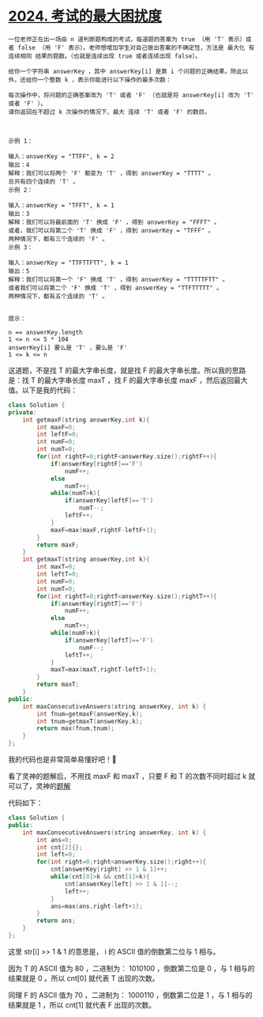 # [2024. 考试的最大困扰度](https://leetcode.cn/problems/maximize-the-confusion-of-an-exam/description/)
```
一位老师正在出一场由 n 道判断题构成的考试，每道题的答案为 true （用 'T' 表示）或者 false （用 'F' 表示）。老师想增加学生对自己做出答案的不确定性，方法是 最大化 有 连续相同 结果的题数。（也就是连续出现 true 或者连续出现 false）。

给你一个字符串 answerKey ，其中 answerKey[i] 是第 i 个问题的正确结果。除此以外，还给你一个整数 k ，表示你能进行以下操作的最多次数：

每次操作中，将问题的正确答案改为 'T' 或者 'F' （也就是将 answerKey[i] 改为 'T' 或者 'F' ）。
请你返回在不超过 k 次操作的情况下，最大 连续 'T' 或者 'F' 的数目。

 

示例 1：

输入：answerKey = "TTFF", k = 2
输出：4
解释：我们可以将两个 'F' 都变为 'T' ，得到 answerKey = "TTTT" 。
总共有四个连续的 'T' 。
示例 2：

输入：answerKey = "TFFT", k = 1
输出：3
解释：我们可以将最前面的 'T' 换成 'F' ，得到 answerKey = "FFFT" 。
或者，我们可以将第二个 'T' 换成 'F' ，得到 answerKey = "TFFF" 。
两种情况下，都有三个连续的 'F' 。
示例 3：

输入：answerKey = "TTFTTFTT", k = 1
输出：5
解释：我们可以将第一个 'F' 换成 'T' ，得到 answerKey = "TTTTTFTT" 。
或者我们可以将第二个 'F' 换成 'T' ，得到 answerKey = "TTFTTTTT" 。
两种情况下，都有五个连续的 'T' 。
 

提示：

n == answerKey.length
1 <= n <= 5 * 104
answerKey[i] 要么是 'T' ，要么是 'F'
1 <= k <= n
```
这道题，不是找 T 的最大字串长度，就是找 F 的最大字串长度。所以我的思路是：找 T 的最大字串长度 maxT ，找 F 的最大字串长度 maxF ，然后返回最大值。以下是我的代码：
```cpp
class Solution {
private:
    int getmaxF(string answerKey,int k){
        int maxF=0;
        int leftF=0;
        int numF=0;
        int numT=0;
        for(int rightF=0;rightF<answerKey.size();rightF++){
            if(answerKey[rightF]=='F')
                numF++;
            else 
                numT++;
            while(numT>k){
                if(answerKey[leftF]=='T')
                    numT--;
                leftF++;
            }
            maxF=max(maxF,rightF-leftF+1);
        }
        return maxF;
    }
    int getmaxT(string answerKey,int k){
        int maxT=0;
        int leftT=0;
        int numF=0;
        int numT=0;
        for(int rightT=0;rightT<answerKey.size();rightT++){
            if(answerKey[rightT]=='F')
                numF++;
            else 
                numT++;
            while(numF>k){
                if(answerKey[leftT]=='F')
                    numF--;
                leftT++;
            }
            maxT=max(maxT,rightT-leftT+1);
        }
        return maxT;
    }
public:
    int maxConsecutiveAnswers(string answerKey, int k) {
        int fnum=getmaxF(answerKey,k);
        int tnum=getmaxT(answerKey,k);
        return max(fnum,tnum);
    }
};
```
我的代码也是非常简单易懂好吧！💩

看了灵神的题解后，不用找 maxF 和 maxT ，只要 F 和 T 的次数不同时超过 k 就可以了，灵神的[题解](https://leetcode.cn/problems/maximize-the-confusion-of-an-exam/solutions/1028668/zhi-jie-zhao-ban-1004-de-dai-ma-by-endle-42x3)

代码如下：
```cpp
class Solution {
public:
    int maxConsecutiveAnswers(string answerKey, int k) {
        int ans=0;
        int cnt[2]{};
        int left=0;
        for(int right=0;right<answerKey.size();right++){
            cnt[answerKey[right] >> 1 & 1]++;
            while(cnt[0]>k && cnt[1]>k){
                cnt[answerKey[left] >> 1 & 1]--;
                left++;
            }
            ans=max(ans,right-left+1);
        }
        return ans;
    }
};
```
这里 str[i] >> 1 & 1 的意思是， i 的 ASCII 值的倒数第二位与 1 相与。

因为 T 的 ASCII 值为 80 ，二进制为： 1010100 ，倒数第二位是 0 ，与 1 相与的结果就是 0 。所以 cnt[0] 就代表 T 出现的次数。

同理 F 的 ASCII 值为 70 ，二进制为： 1000110 ，倒数第二位是 1 ，与 1 相与的结果就是 1 ，所以 cnt[1] 就代表 F 出现的次数。
